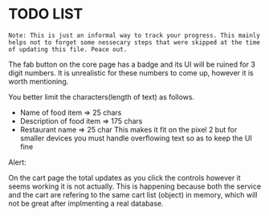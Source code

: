 # TODO LIST

```
Note: This is just an informal way to track your progress. This mainly helps not to forget some nessecary steps that were skipped at the time of updating this file. Peace out.
```

The fab button on the core page has a badge and its UI will be ruined for 3 digit numbers. It is unrealistic for these numbers to come up, however it is worth mentioning.

You better limit the characters(length of text) as follows.

- Name of food item => 25 chars
- Description of food item => 175 chars
- Restaurant name => 25 char
  This makes it fit on the pixel 2 but for smaller devices you must handle overflowing text so as to keep the UI fine

Alert:

On the cart page the total updates as you click the controls however it seems working it is not actually. This is happening because both the service and the cart are refering to the same cart list (object) in memory, which will not be great after implmenting a real database.
